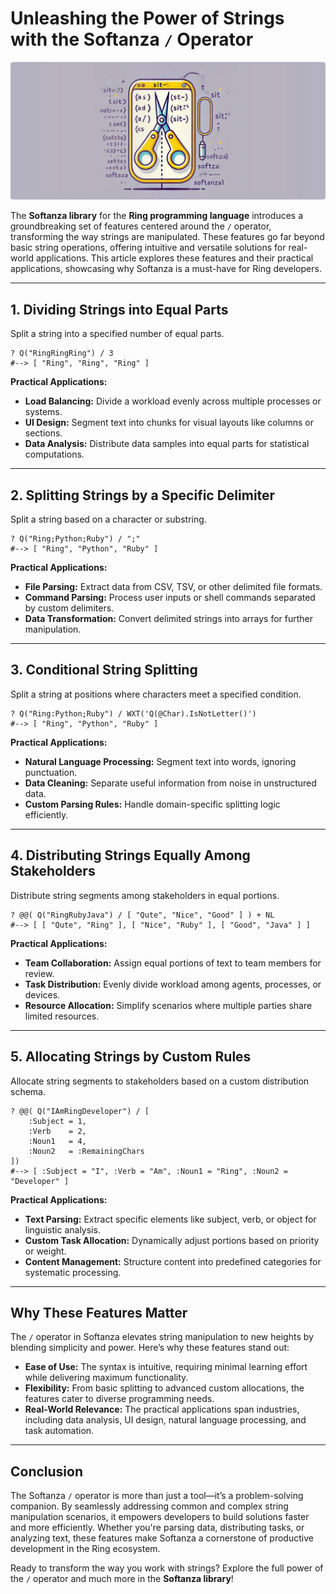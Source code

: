 # Unleashing the Power of Strings with the Softanza `/` Operator
![Softanza Lists-in-Strings, by Microsoft Create AI](images/stz-narration-stzstring-slah-operator.jpg)

The **Softanza library** for the **Ring programming language** introduces a groundbreaking set of features centered around the `/` operator, transforming the way strings are manipulated. These features go far beyond basic string operations, offering intuitive and versatile solutions for real-world applications. This article explores these features and their practical applications, showcasing why Softanza is a must-have for Ring developers.

---

## **1. Dividing Strings into Equal Parts**

Split a string into a specified number of equal parts.

```ring
? Q("RingRingRing") / 3
#--> [ "Ring", "Ring", "Ring" ]
```

**Practical Applications:**
- **Load Balancing:** Divide a workload evenly across multiple processes or systems.  
- **UI Design:** Segment text into chunks for visual layouts like columns or sections.  
- **Data Analysis:** Distribute data samples into equal parts for statistical computations.

---

## **2. Splitting Strings by a Specific Delimiter**

Split a string based on a character or substring.

```ring
? Q("Ring;Python;Ruby") / ";"
#--> [ "Ring", "Python", "Ruby" ]
```

**Practical Applications:**
- **File Parsing:** Extract data from CSV, TSV, or other delimited file formats.  
- **Command Parsing:** Process user inputs or shell commands separated by custom delimiters.  
- **Data Transformation:** Convert delimited strings into arrays for further manipulation.

---

## **3. Conditional String Splitting**

Split a string at positions where characters meet a specified condition.

```ring
? Q("Ring:Python;Ruby") / WXT('Q(@Char).IsNotLetter()')
#--> [ "Ring", "Python", "Ruby" ]
```

**Practical Applications:**
- **Natural Language Processing:** Segment text into words, ignoring punctuation.  
- **Data Cleaning:** Separate useful information from noise in unstructured data.  
- **Custom Parsing Rules:** Handle domain-specific splitting logic efficiently.

---

## **4. Distributing Strings Equally Among Stakeholders**

Distribute string segments among stakeholders in equal portions.

```ring
? @@( Q("RingRubyJava") / [ "Qute", "Nice", "Good" ] ) + NL
#--> [ [ "Qute", "Ring" ], [ "Nice", "Ruby" ], [ "Good", "Java" ] ]
```

**Practical Applications:**
- **Team Collaboration:** Assign equal portions of text to team members for review.  
- **Task Distribution:** Evenly divide workload among agents, processes, or devices.  
- **Resource Allocation:** Simplify scenarios where multiple parties share limited resources.

---

## **5. Allocating Strings by Custom Rules**

Allocate string segments to stakeholders based on a custom distribution schema.

```ring
? @@( Q("IAmRingDeveloper") / [
    :Subject = 1,
    :Verb    = 2,
    :Noun1   = 4,
    :Noun2   = :RemainingChars
])
#--> [ :Subject = "I", :Verb = "Am", :Noun1 = "Ring", :Noun2 = "Developer" ]
```

**Practical Applications:**
- **Text Parsing:** Extract specific elements like subject, verb, or object for linguistic analysis.  
- **Custom Task Allocation:** Dynamically adjust portions based on priority or weight.  
- **Content Management:** Structure content into predefined categories for systematic processing.

---

## **Why These Features Matter**

The `/` operator in Softanza elevates string manipulation to new heights by blending simplicity and power. Here’s why these features stand out:

- **Ease of Use:** The syntax is intuitive, requiring minimal learning effort while delivering maximum functionality.  
- **Flexibility:** From basic splitting to advanced custom allocations, the features cater to diverse programming needs.  
- **Real-World Relevance:** The practical applications span industries, including data analysis, UI design, natural language processing, and task automation.

---

## **Conclusion**

The Softanza `/` operator is more than just a tool—it’s a problem-solving companion. By seamlessly addressing common and complex string manipulation scenarios, it empowers developers to build solutions faster and more efficiently. Whether you're parsing data, distributing tasks, or analyzing text, these features make Softanza a cornerstone of productive development in the Ring ecosystem.

Ready to transform the way you work with strings? Explore the full power of the `/` operator and much more in the **Softanza library**!